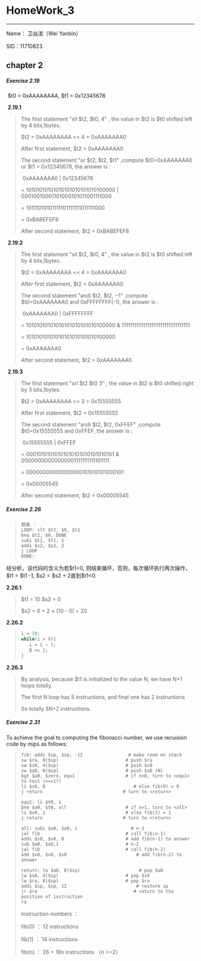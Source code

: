 # HomeWork_3

___

Name： 卫焱滨（Wei Yanbin）  

SID：11710823  



## chapter 2



##### Exercise 2.19 

​	\$t0 = 0xAAAAAAAA, \$t1 = 0x12345678

​	**2.19.1** 

>The first statement "sll \$t2, \$t0, 4" , the value in \$t2 is  $t0 shifted left by 4 bits,1bytes. 
>
>$t2 = 0xAAAAAAAA << 4 = 0xAAAAAAA0
>
>After first statement, $t2 =  0xAAAAAAA0
>
>
>
>The second statement "or \$t2, \$t2, \$t1" ,compute $t0=0xAAAAAAA0 or \$t1 = 0x12345678, the answer is :
>
>​	0xAAAAAAA0 | 0x12345678 
>
>=	10101010101010101010101010100000 | 00010010001101000101011001111000
>
>=	10111010101111101111111011111000
>
>=	 0xBABEFEF8
>
>After second statement, $t2 =  0xBABEFEF8



​	**2.19.2**

>The first statement "sll \$t2, \$t0, 4" , the value in \$t2 is  $t0 shifted left by 4 bits,1bytes. 
>
>$t2 = 0xAAAAAAAA << 4 = 0xAAAAAAA0
>
>After first statement, $t2 =  0xAAAAAAA0
>
>
>
>The second statement "andi \$t2, \$t2, −1" ,compute $t0=0xAAAAAAA0 and 0xFFFFFFFF(-1), the answer is :
>
>​	0xAAAAAAA0 | 0xFFFFFFFF
>
>=	10101010101010101010101010100000 & 11111111111111111111111111111111
>
>=	10101010101010101010101010100000
>
>=	0xAAAAAAA0
>
>After second statement, $t2 =  0xAAAAAAA0



​	**2.19.3**

> The first statement "srl \$t2 \$t0 3" , the value in \$t2 is  $t0 shifted right by 3 bits,1bytes. 
>
> $t2 = 0xAAAAAAAA >> 3 = 0x15555555
>
> After first statement, $t2 =  0x15555555
>
> 
>
> The second statement "andi \$t2, \$t2, 0xFFEF" ,compute $t0=0x15555555 and 0xFFEF, the answer is :
>
> ​	0x15555555 | 0xFFEF
>
> =	00010101010101010101010101010101 & 00000000000000001111111111101111
>
> =	00000000000000000101010101000101
>
> =	0x00005545
>
> After second statement, $t2 =  0x00005545

 

##### Exercise 2.26

>~~~assembly
>题面 ：
>LOOP: slt $t2, $0, $t1
>beq $t2, $0, DONE
>subi $t1, $t1, 1
>addi $s2, $s2, 2
>j LOOP
>DONE:
>~~~

经分析，该代码的含义为若\$t1<0, 则结束循环，否则，每次循环执行两次操作，\$t1 = $t1 -1, \$s2 = \$s2 + 2直到\$t1<0.

**2.26.1** 

>$t1 = 10 	   \$s2 = 0
>
>\$s2 = 0 + 2 × (10 - 0) = 20

**2.26.2**  

>~~~c++
>i = 10;
>while(i > 0){
>    i = i – 1;
>    B += 2;
>}
>~~~

**2.26.3**

>By analysis,  because  $t1 is initialized to the value N, we have N+1 loops totally.
>
>The first N loop has 5 instructions, and final one has 2 instructions
>
>So totally 5N+2 instructions.



##### Exercise 2.31

To achieve the goal to computing the fibonacci number, we use recuision code by mips as follows:

>~~~assembly
> fib: addi $sp, $sp, -12 				  # make room on stack
> sw $ra, 8($sp) 					     # push $ra
> sw $s0, 4($sp) 						 # push $s0
> sw $a0, 0($sp) 						 # push $a0 (N)
> bgt $a0, $zero, equ1 					 # if n>0, turn to <equ1> to test (n==1?)
> li $v0, 0 						 		# else fib(0) = 0
> j return 								# turn to <return>
> 
>equ1: li $t0, 1 
> bne $a0, $t0, all						 # if n>1, turn to <all>
> li $v0, 1								 # else fib(1) = 1
> j return								# turn to <return>
> 
>all: subi $a0, $a0, 1					  # n-1
> jal fib 								 # call fib(n-1)
> addi $s0, $v0, 0						 # add fib(n-1) to answer
> sub $a0, $a0,1 						 # n-2
> jal fib								 # call fib(n-2)
> add $v0, $v0, $s0 						 # add fib(n-2) to answer
> 
>return: lw $a0, 0($sp) 					 # pop $a0
> lw $s0, 4($sp) 						 # pop $s0
> lw $ra, 8($sp) 						 # pop $ra
> addi $sp, $sp, 12 						 # restore sp
> jr $ra									# return to the position of instruction 										 ra
>~~~
>
>Instriuction numbers ：
>
> fib(0) ： 12 instructions
>
> fib(1) ： 14 instructions
>
> fib(n) ： 26 + 18n instructions （n >=2）



